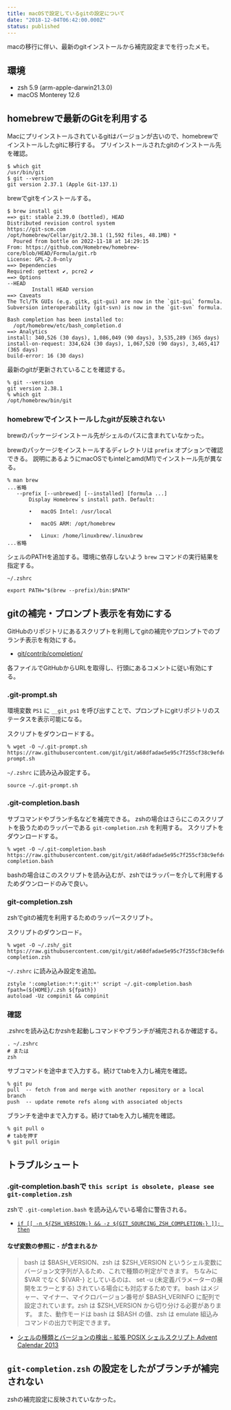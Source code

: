 ```yaml
---
title: macOSで設定しているgitの設定について
date: "2018-12-04T06:42:00.000Z"
status: published
---
```


macの移行に伴い、最新のgitインストールから補完設定までを行ったメモ。

## 環境

- zsh 5.9 (arm-apple-darwin21.3.0)
- macOS Monterey 12.6

## homebrewで最新のGitを利用する

Macにプリインストールされているgitはバージョンが古いので、homebrewでインストールしたgitに移行する。
プリインストールされたgitのインストール先を確認。

```shell
$ which git
/usr/bin/git
$ git --version
git version 2.37.1 (Apple Git-137.1)
```

brewでgitをインストールする。

```shell
$ brew install git
==> git: stable 2.39.0 (bottled), HEAD
Distributed revision control system
https://git-scm.com
/opt/homebrew/Cellar/git/2.38.1 (1,592 files, 48.1MB) *
  Poured from bottle on 2022-11-18 at 14:29:15
From: https://github.com/Homebrew/homebrew-core/blob/HEAD/Formula/git.rb
License: GPL-2.0-only
==> Dependencies
Required: gettext ✔, pcre2 ✔
==> Options
--HEAD
        Install HEAD version
==> Caveats
The Tcl/Tk GUIs (e.g. gitk, git-gui) are now in the `git-gui` formula.
Subversion interoperability (git-svn) is now in the `git-svn` formula.

Bash completion has been installed to:
  /opt/homebrew/etc/bash_completion.d
==> Analytics
install: 340,526 (30 days), 1,086,049 (90 days), 3,535,289 (365 days)
install-on-request: 334,624 (30 days), 1,067,520 (90 days), 3,465,417 (365 days)
build-error: 16 (30 days)
```

最新のgitが更新されていることを確認する。

```shell
% git --version
git version 2.38.1
% which git
/opt/homebrew/bin/git
```

### homebrewでインストールしたgitが反映されない

brewのパッケージインストール先がシェルのパスに含まれていなかった。

brewのパッケージをインストールするディレクトリは `prefix` オプションで確認できる。
説明にあるようにmacOSでもintelとamd(M1)でインストール先が異なる。

```shell
% man brew
...省略
   --prefix [--unbrewed] [--installed] [formula ...]
       Display Homebrew´s install path. Default:

       •   macOS Intel: /usr/local

       •   macOS ARM: /opt/homebrew

       •   Linux: /home/linuxbrew/.linuxbrew
...省略
```

シェルのPATHを追加する。環境に依存しないよう `brew` コマンドの実行結果を指定する。

`~/.zshrc`

```shell
export PATH="$(brew --prefix)/bin:$PATH"
```

## gitの補完・プロンプト表示を有効にする

GitHubのリポジトリにあるスクリプトを利用してgitの補完やプロンプトでのブランチ表示を有効にする。

- [git/contrib/completion/](https://github.com/git/git/tree/a68dfadae5e95c7f255cf38c9efdcbc2e36d1931/contrib/completion)

各ファイルでGitHubからURLを取得し、行頭にあるコメントに従い有効にする。

### .git-prompt.sh

環境変数 `PS1` に `__git_ps1` を呼び出すことで、プロンプトにgitリポジトリのステータスを表示可能になる。

スクリプトをダウンロードする。

```shell
% wget -O ~/.git-prompt.sh https://raw.githubusercontent.com/git/git/a68dfadae5e95c7f255cf38c9efdcbc2e36d1931/contrib/completion/git-prompt.sh
```

`~/.zshrc` に読み込み設定する。

```shell
source ~/.git-prompt.sh
```

### .git-completion.bash

サブコマンドやブランチ名などを補完できる。
zshの場合はさらにこのスクリプトを扱うためのラッパーである `git-completion.zsh` を利用する。
スクリプトをダウンロードする。

```shell
% wget -O ~/.git-completion.bash https://raw.githubusercontent.com/git/git/a68dfadae5e95c7f255cf38c9efdcbc2e36d1931/contrib/completion/git-completion.bash
```

bashの場合はこのスクリプトを読み込むが、zshではラッパーを介して利用するためダウンロードのみで良い。

### git-completion.zsh

zshでgitの補完を利用するためのラッパースクリプト。

スクリプトのダウンロード。

```shell
% wget -O ~/.zsh/_git https://raw.githubusercontent.com/git/git/a68dfadae5e95c7f255cf38c9efdcbc2e36d1931/contrib/completion/git-completion.zsh
```

`~/.zshrc` に読み込み設定を追加。

```shell
zstyle ':completion:*:*:git:*' script ~/.git-completion.bash
fpath=(${HOME}/.zsh ${fpath})
autoload -Uz compinit && compinit
```

### 確認

.zshrcを読み込むかzshを起動しコマンドやブランチが補完されるか確認する。

```shell
. ~/.zshrc
# または
zsh
```

サブコマンドを途中まで入力する。続けてtabを入力し補完を確認。

```shell
% git pu
pull  -- fetch from and merge with another repository or a local branch
push  -- update remote refs along with associated objects
```

ブランチを途中まで入力する。続けてtabを入力し補完を確認。

```shell
% git pull o
# tabを押す
% git pull origin
```

## トラブルシュート

### .git-completion.bashで `this script is obsolete, please see git-completion.zsh`

zshで `.git-completion.bash` を読み込んでいる場合に警告される。

- [`if [[ -n ${ZSH_VERSION-} && -z ${GIT_SOURCING_ZSH_COMPLETION-} ]]; then`](https://github.com/git/git/blob/7c2ef319c52c4997256f5807564523dfd4acdfc7/contrib/completion/git-completion.bash#L3561)

#### なぜ変数の参照に `-` が含まれるか

> bash は $BASH_VERSION、zsh は $ZSH_VERSION というシェル変数にバージョン文字列が入るため、これで種類の判定ができます。 ちなみに $VAR でなく ${VAR-} としているのは、 set -u (未定義パラメーターの展開をエラーとする) されている場合にも対応するためです。 bash はメジャー、マイナー、マイクロバージョン番号が $BASH_VERINFO に配列で設定されています。zsh は $ZSH_VERSION から切り分ける必要があります。 また、動作モードは bash は $BASH の値、zsh は emulate 組込みコマンドの出力で判定できます。

- [シェルの種類とバージョンの検出 - 拡張 POSIX シェルスクリプト Advent Calendar 2013](https://fumiyas.github.io/2013/12/04/name-ver-mode.sh-advent-calendar.html)

## `git-completion.zsh` の設定をしたがブランチが補完されない

zshの補完設定に反映されていなかった。
